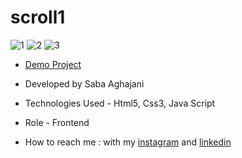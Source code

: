 # scroll1
![1](https://github.com/Saba-Aghajani-developer/scroll1/assets/135870519/b017489d-59e3-4724-a994-75ff1eadaedf)
![2](https://github.com/Saba-Aghajani-developer/scroll1/assets/135870519/9aca2525-f047-4ebe-9201-7790767925a6)
![3](https://github.com/Saba-Aghajani-developer/scroll1/assets/135870519/974504ca-3261-4a50-bc9c-236e48d5a3bc)


- [Demo Project](https://saba-aghajani-developer.github.io/scroll1/)

- Developed by Saba Aghajani
  
- Technologies Used - Html5, Css3, Java Script

- Role - Frontend

- How to reach me : with my [instagram](https://instagram.com/saba_aghajani_developer?utm_source=qr&igshid=MzNlNGNkZWQ4Mg%3D%3D) and [linkedin](https://www.linkedin.com/in/saba-a-69b608208)
